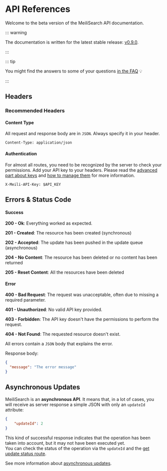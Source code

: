 # API References

Welcome to the beta version of the MeiliSearch API documentation.

::: warning

The documentation is written for the latest stable release: [v0.9.0](https://github.com/meilisearch/MeiliSearch/releases/tag/v0.9.0).

:::

::: tip

You might find the answers to some of your questions [in the FAQ](/resources/faq.md) 💡

:::

## Headers

### Recommended Headers

#### Content Type

All request and response body are in `JSON`. Always specify it in your header.

`Content-Type: application/json`

#### Authentication

For almost all routes, you need to be recognized by the server to check your permissions. Add your API key to your headers.
Please read the [advanced part about keys](/guides/advanced_guides/keys.md) and [how to manage them](/references/keys.md) for more information.

`X-Meili-API-Key: $API_KEY`

## Errors & Status Code

#### Success

**200 - Ok**: Everything worked as expected.

**201 - Created**: The resource has been created (synchronous)

**202 - Accepted**: The update has been pushed in the update queue (asynchronous)

**204 - No Content**: The resource has been deleted or no content has been returned

**205 - Reset Content**: All the resources have been deleted

#### Error

**400 - Bad Request**: The request was unacceptable, often due to missing a required parameter.

**401 - Unauthorized**: No valid API key provided.

**403 - Forbidden**: The API key doesn't have the permissions to perform the request.

**404 - Not Found**: The requested resource doesn't exist.

All errors contain a `JSON` body that explains the error.

Response body:
```json
{
  "message": "The error message"
}
```

## Asynchronous Updates

MeiliSearch is an **asynchronous API**. It means that, in a lot of cases, you will receive as server response a simple JSON with only an `updateId` attribute:

```json
{
    "updateId": 2
}
```

This kind of successful response indicates that the operation has been taken into account, but it may not have been executed yet.<br>
You can check the status of the operation via the `updateId` and the [get update status route](/references/updates.md).

See more information about [asynchronous updates](/guides/advanced_guides/asynchronous_updates.md).
